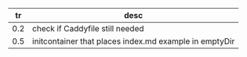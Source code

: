 
| tr | desc |
| --- | --- |
| 0.2 | check if Caddyfile still needed |
| 0.5 | initcontainer that places index.md example in emptyDir |

